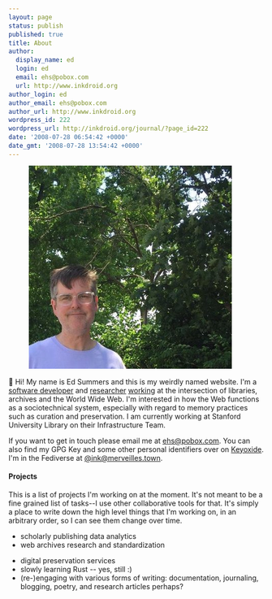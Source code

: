 ```yaml
---
layout: page
status: publish
published: true
title: About
author:
  display_name: ed
  login: ed
  email: ehs@pobox.com
  url: http://www.inkdroid.org
author_login: ed
author_email: ehs@pobox.com
author_url: http://www.inkdroid.org
wordpress_id: 222
wordpress_url: http://inkdroid.org/journal/?page_id=222
date: '2008-07-28 06:54:42 +0000'
date_gmt: '2008-07-28 13:54:42 +0000'
---
```


<figure style="border: none;">
  <img class="img-fluid" src="/images/ehs-trees.jpg">
</figure>

👋 Hi! My name is Ed Summers and this is my weirdly named website. I'm a
[software developer] and [researcher] [working] at the intersection of
libraries, archives and the World Wide Web. I'm interested in how the Web
functions as a sociotechnical system, especially with regard to memory
practices such as curation and preservation. I am currently working at Stanford
University Library on their Infrastructure Team.

If you want to get in touch please email me at [ehs@pobox.com]. You can also find my GPG Key and some other personal identifiers over on [Keyoxide](https://keyoxide.org/DD11F92F1E44644183C06961D012FF557AFFF80A). I'm in the Fediverse at
[\@ink@merveilles.town].

#### Projects

This is a list of projects I'm working on at the moment. It's not meant to be a
fine grained list of tasks--I use other collaborative tools for that. It's
simply a place to write down the high level things that I'm working on, in an arbitrary order, so I can see them change over time.

* scholarly publishing data analytics
* web archives research and standardization
- digital preservation services
- slowly learning Rust -- yes, still :)
- (re-)engaging with various forms of writing: documentation, journaling, blogging, poetry, and research articles perhaps?

[software developer]: https://github.com/edsu
[Maryland Institute for Technology in the Humanities]: http://mith.umd.edu
[working]: http://inkdroid.org/ehs/
[ehs@pobox.com]: mailto:ehs@pobox.com
[\@ink@merveilles.town]: https://merveilles.town/@ink
[College of Information Studies]: https://ischool.umd.edu/
[teacher]: https://umd-ischool-inst326.github.io/inst326/
[researcher]: https://scholar.google.com/citations?user=ctpWtsIAAAAJ&hl=en&oi=ao
[GPG Public Key]: /ehs/ehs.asc 
